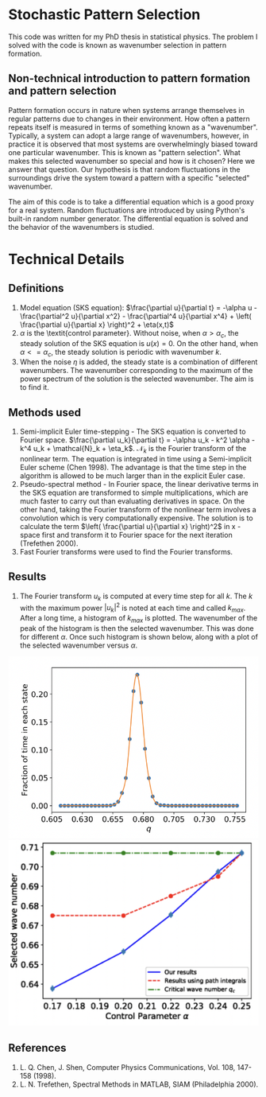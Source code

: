 # Stochastic Pattern Selection

This code was written for my PhD thesis in statistical physics. The problem I solved with the code is known as wavenumber selection in pattern formation.

## Non-technical introduction to pattern formation and pattern selection
Pattern formation occurs in nature when systems arrange themselves in regular patterns due to changes in their environment.
How often a pattern repeats itself is measured in terms of something known as a "wavenumber". Typically, a system can adopt a large range of wavenumbers, however, in practice it is observed that most systems are overwhelmingly biased toward one particular wavenumber. This is known as "pattern selection". What makes this selected wavenumber so special and how is it chosen? Here we answer that question. Our hypothesis is that random fluctuations in the surroundings drive the system toward a pattern with a specific "selected" wavenumber.

The aim of this code is to take a differential equation which is a good proxy for a real system. Random fluctuations are introduced by using Python's built-in random number generator. The differential equation is solved and the behavior of the wavenumbers is studied.

# Technical Details
## Definitions
1. Model equation (SKS equation): $\frac{\partial u}{\partial t} = -\alpha u - \frac{\partial^2 u}{\partial x^2} - \frac{\partial^4 u}{\partial x^4} + \left( \frac{\partial u}{\partial x} \right)^2 + \eta(x,t)$
2. $\alpha$ is the \textit{control parameter}. Without noise, when $\alpha > \alpha_c$, the steady solution of the SKS equation is $u(x)=0$. On the other hand, when $\alpha <= \alpha_c$, the steady solution is periodic with wavenumber $k$. 
3. When the noise $\eta$ is added, the steady state is a combination of different wavenumbers. The wavenumber corresponding to the maximum of the power spectrum of the solution is the selected wavenumber. The aim is to find it.

## Methods used
1. Semi-implicit Euler time-stepping - The SKS equation is converted to Fourier space.
   $\frac{\partial u_k}{\partial t} = -\alpha u_k - k^2 \alpha - k^4 u_k + \mathcal{N}_k + \eta_k$.  $\mathcal{N}_k$ is the Fourier transform of the nonlinear term. The equation is integrated in time using a Semi-implicit Euler scheme (Chen 1998). The advantage is that the time step in the algorithm is allowed to be much larger than in the explicit Euler case.
2. Pseudo-spectral method - In Fourier space, the linear derivative terms in the SKS equation are transformed to simple multiplications, which are much faster to carry out than evaluating derivatives in space. On the other hand, taking the Fourier transform of the nonlinear term involves a convolution which is very computationally expensive. The solution is to calculate the term $\left( \frac{\partial u}{\partial x} \right)^2$ in x - space first and transform it to Fourier space for the next iteration (Trefethen 2000).
3. Fast Fourier transforms were used to find the Fourier transforms.

## Results
1. The Fourier transform $u_k$ is computed at every time step for all $k$. The $k$ with the maximum power $|u_k|^2$ is noted at each time and called $k_{max}$. After a long time, a histogram of $k_{max}$ is plotted. The wavenumber of the peak of the histogram is then the selected wavenumber. This was done for different $\alpha$. Once such histogram is shown below, along with a plot of the selected wavenumber versus $\alpha$.

![sks1](sks1.png)
![sks2](sks2.png)

## References
1. L. Q. Chen, J. Shen, Computer Physics Communications, Vol. 108, 147-158 (1998).
2. L. N. Trefethen, Spectral Methods in MATLAB, SIAM (Philadelphia 2000).
